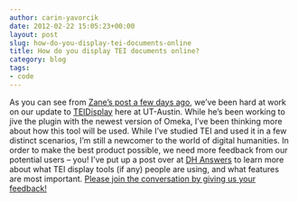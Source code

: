 ```yaml
---
author: carin-yavorcik
date: 2012-02-22 15:05:23+00:00
layout: post
slug: how-do-you-display-tei-documents-online
title: How do you display TEI documents online?
category: blog
tags:
- code
---
```


As you can see from [Zane’s post a few days ago](https://scholarslab.org/tei/commentary-on-migrating-an-omeka-site/), we’ve been hard at work on our update to [TEIDisplay](http://omeka.org/codex/Plugins/TeiDisplay) here at UT-Austin. While he’s been working to jive the plugin with the newest version of Omeka, I’ve been thinking more about how this tool will be used. While I’ve studied TEI and used it in a few distinct scenarios, I’m still a newcomer to the world of digital humanities. In order to make the best product possible, we need more feedback from our potential users – you! I’ve put up a post over at [DH Answers](http://digitalhumanities.org/answers/) to learn more about what TEI display tools (if any) people are using, and what features are most important. [Please join the conversation by giving us your feedback!](http://digitalhumanities.org/answers/topic/how-do-you-display-tei-documents-online?replies=1#post-1525)
